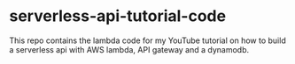 # serverless-api-tutorial-code

This repo contains the lambda code for my YouTube tutorial on how to build a serverless api with AWS lambda, API gateway and a dynamodb.